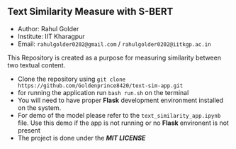 ## **Text Similarity Measure with S-BERT**

- Author: Rahul Golder
- Institute: IIT Kharagpur
- Email: `rahulgolder0202@gmail.com` / `rahulgolder0202@iitkgp.ac.in`

This Repository is created as a purpose for measuring similarity between two textual content. <br>

- Clone the repository using `git clone https://github.com/Goldenprince8420/text-sim-app.git`
- for running the application run `bash run.sh` on the terminal
- You will need to have proper **Flask** development environment installed on the system.
- For demo of the model please refer to the `text_similarity_app.ipynb` file. Use this demo if the app is not running or 
no **Flask** environent is not present
- The project is done under the ***MIT LICENSE***
